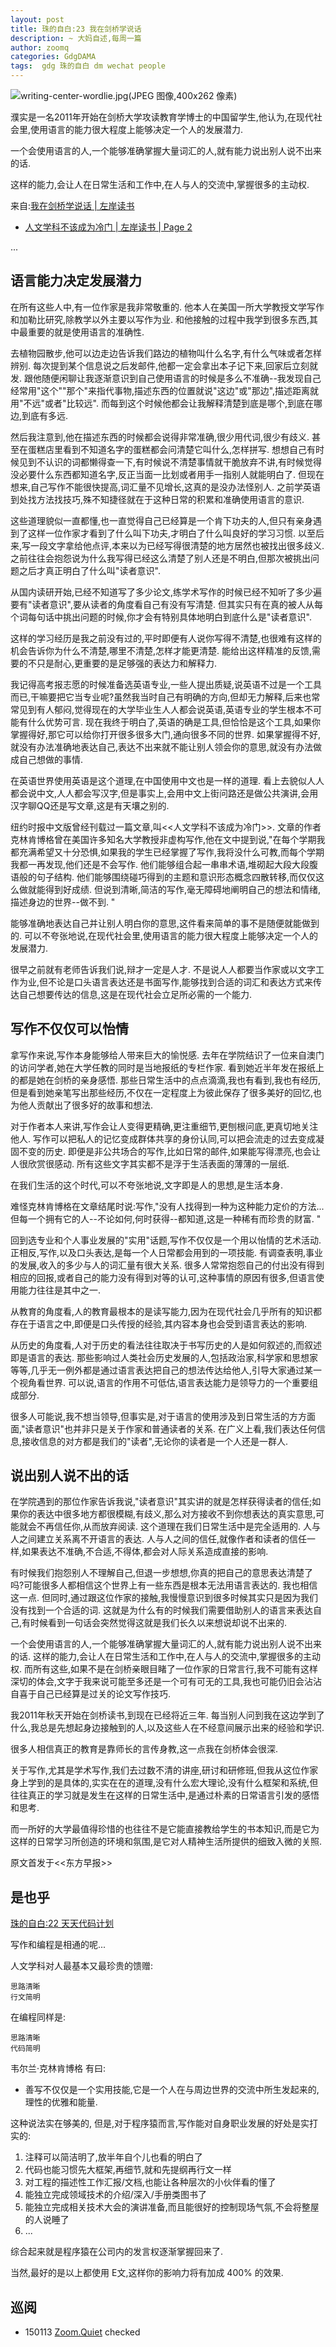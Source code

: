 ```yaml
---
layout: post
title: 珠的自白:23 我在剑桥学说话
description: ~ 大妈自述,每周一篇
author: zoomq
categories: GdgDAMA
tags:  gdg 珠的自白 dm wechat people
---
```


![writing-center-wordlie.jpg(JPEG 图像,400x262 像素)](http://und.edu/academics/writing-center/_files/images/main-images/writing-center-wordlie.jpg)

濮实是一名2011年开始在剑桥大学攻读教育学博士的中国留学生,他认为,在现代社会里,使用语言的能力很大程度上能够决定一个人的发展潜力. 

一个会使用语言的人,一个能够准确掌握大量词汇的人,就有能力说出别人说不出来的话. 

这样的能力,会让人在日常生活和工作中,在人与人的交流中,掌握很多的主动权. 

<!--more-->

来自:[我在剑桥学说话 | 左岸读书](http://www.zreading.cn/archives/4327.html)
+ [人文学科不该成为冷门 | 左岸读书 | Page 2](http://www.zreading.cn/archives/4327.html/2)

...

## 语言能力决定发展潜力

在所有这些人中,有一位作家是我非常敬重的. 他本人在美国一所大学教授文学写作和加勒比研究,除教学以外主要以写作为业. 和他接触的过程中我学到很多东西,其中最重要的就是使用语言的准确性. 

去植物园散步,他可以边走边告诉我们路边的植物叫什么名字,有什么气味或者怎样辨别. 每次提到某个信息说之后发邮件,他都一定会拿出本子记下来,回家后立刻就发. 跟他随便闲聊让我逐渐意识到自己使用语言的时候是多么不准确--我发现自己经常用"这个""那个"来指代事物,描述东西的位置就说"这边"或"那边",描述距离就用"不远"或者"比较远". 而每到这个时候他都会让我解释清楚到底是哪个,到底在哪边,到底有多远. 

然后我注意到,他在描述东西的时候都会说得非常准确,很少用代词,很少有歧义. 甚至在蛋糕店里看到不知道名字的蛋糕都会问清楚它叫什么,怎样拼写. 想想自己有时候见到不认识的词都懒得查一下,有时候说不清楚事情就干脆放弃不讲,有时候觉得没必要什么东西都知道名字,反正当面一比划或者用手一指别人就能明白了. 但现在想来,自己写作不能很快提高,词汇量不见增长,这真的是没办法怪别人. 之前学英语到处找方法找技巧,殊不知捷径就在于这种日常的积累和准确使用语言的意识. 

这些道理貌似一直都懂,也一直觉得自己已经算是一个肯下功夫的人,但只有亲身遇到了这样一位作家才看到了什么叫下功夫,才明白了什么叫良好的学习习惯. 以至后来,写一段文字拿给他点评,本来以为已经写得很清楚的地方居然也被找出很多歧义. 之前往往会抱怨说为什么我写得已经这么清楚了别人还是不明白,但那次被挑出问题之后才真正明白了什么叫"读者意识". 

从国内读研开始,已经不知道写了多少论文,练学术写作的时候已经不知听了多少遍要有"读者意识",要从读者的角度看自己有没有写清楚. 但其实只有在真的被人从每个词每句话中挑出问题的时候,你才会有特别具体地明白到底什么是"读者意识". 

这样的学习经历是我之前没有过的,平时即便有人说你写得不清楚,也很难有这样的机会告诉你为什么不清楚,哪里不清楚,怎样才能更清楚. 能给出这样精准的反馈,需要的不只是耐心,更重要的是足够强的表达力和解释力. 

我记得高考报志愿的时候准备选英语专业,一些人提出质疑,说英语不过是一个工具而已,干嘛要把它当专业呢?虽然我当时自己有明确的方向,但却无力解释,后来也常常见到有人郁闷,觉得现在的大学毕业生人人都会说英语,英语专业的学生根本不可能有什么优势可言. 现在我终于明白了,英语的确是工具,但恰恰是这个工具,如果你掌握得好,那它可以给你打开很多很多大门,通向很多不同的世界. 如果掌握得不好,就没有办法准确地表达自己,表达不出来就不能让别人领会你的意思,就没有办法做成自己想做的事情. 

在英语世界使用英语是这个道理,在中国使用中文也是一样的道理. 看上去貌似人人都会说中文,人人都会写汉字,但是事实上,会用中文上街问路还是做公共演讲,会用汉字聊QQ还是写文章,这是有天壤之别的. 

纽约时报中文版曾经刊载过一篇文章,叫<<人文学科不该成为冷门>>. 文章的作者克林肯博格曾在美国许多知名大学教授非虚构写作,他在文中提到说,"在每个学期我都充满希望又十分恐惧,如果我的学生已经掌握了写作,我将没什么可教,而每个学期我都一再发现,他们还是不会写作. 他们能够组合起一串串术语,堆砌起大段大段腹语般的句子结构. 他们能够围绕碰巧得到的主题和意识形态概念四散转移,而仅仅这么做就能得到好成绩. 但说到清晰,简洁的写作,毫无障碍地阐明自己的想法和情绪,描述身边的世界--做不到. "

能够准确地表达自己并让别人明白你的意思,这件看来简单的事不是随便就能做到的. 可以不夸张地说,在现代社会里,使用语言的能力很大程度上能够决定一个人的发展潜力. 

很早之前就有老师告诉我们说,辩才一定是人才. 不是说人人都要当作家或以文字工作为业,但不论是口头语言表达还是书面写作,能够找到合适的词汇和表达方式来传达自己想要传达的信息,这是在现代社会立足所必需的一个能力. 

## 写作不仅仅可以怡情

拿写作来说,写作本身能够给人带来巨大的愉悦感. 去年在学院结识了一位来自澳门的访问学者,她在大学任教的同时是当地报纸的专栏作家. 看到她近半年发在报纸上的都是她在剑桥的亲身感悟. 那些日常生活中的点点滴滴,我也有看到,我也有经历,但是看到她亲笔写出那些经历,不仅在一定程度上为彼此保存了很多美好的回忆,也为他人贡献出了很多好的故事和想法. 

对于作者本人来讲,写作会让人变得更精确,更注重细节,更刨根问底,更真切地关注他人. 写作可以把私人的记忆变成群体共享的身份认同,可以把会流走的过去变成凝固不变的历史. 即便是非公共场合的写作,比如日常的邮件,如果能写得漂亮,也会让人很欣赏很感动. 所有这些文字其实都不是浮于生活表面的薄薄的一层纸. 

在我们生活的这个时代,可以不夸张地说,文字即是人的思想,是生活本身. 

难怪克林肯博格在文章结尾时说:写作,"没有人找得到一种为这种能力定价的方法... 但每一个拥有它的人--不论如何,何时获得--都知道,这是一种稀有而珍贵的财富. "

回到选专业和个人事业发展的"实用"话题,写作不仅仅是一个用以怡情的艺术活动. 正相反,写作,以及口头表达,是每一个人日常都会用到的一项技能. 有调查表明,事业的发展,收入的多少与人的词汇量有很大关系. 很多人常常抱怨自己的付出没有得到相应的回报,或者自己的能力没有得到对等的认可,这种事情的原因有很多,但语言使用能力往往是其中之一. 

从教育的角度看,人的教育最根本的是读写能力,因为在现代社会几乎所有的知识都存在于语言之中,即便是口头传授的经验,其内容本身也会受到语言表达的影响. 

从历史的角度看,人对于历史的看法往往取决于书写历史的人是如何叙述的,而叙述即是语言的表达. 那些影响过人类社会历史发展的人,包括政治家,科学家和思想家等等,几乎无一例外都是通过语言表达把自己的想法传达给他人,引导大家通过某一个视角看世界. 可以说,语言的作用不可低估,语言表达能力是领导力的一个重要组成部分. 

很多人可能说,我不想当领导,但事实是,对于语言的使用涉及到日常生活的方方面面,"读者意识"也并非只是关于作家和普通读者的关系. 在广义上看,我们表达任何信息,接收信息的对方都是我们的"读者",无论你的读者是一个人还是一群人. 

## 说出别人说不出的话

在学院遇到的那位作家告诉我说,"读者意识"其实讲的就是怎样获得读者的信任;如果你的表达中很多地方都很模糊,有歧义,那么对方接收不到你想表达的真实意思,可能就会不再信任你,从而放弃阅读. 这个道理在我们日常生活中是完全适用的. 人与人之间建立关系离不开语言的表达. 人与人之间的信任,就像作者和读者的信任一样,如果表达不准确,不合适,不得体,都会对人际关系造成直接的影响. 

有时候我们抱怨别人不理解自己,但退一步想想,你真的把自己的意思表达清楚了吗?可能很多人都相信这个世界上有一些东西是根本无法用语言表达的. 我也相信这一点. 但同时,通过跟这位作家的接触,我慢慢意识到很多时候其实只是因为我们没有找到一个合适的词. 这就是为什么有的时候我们需要借助别人的语言来表达自己,有时候看到一句话会突然觉得这就是我们长久以来想说却说不出来的. 

一个会使用语言的人,一个能够准确掌握大量词汇的人,就有能力说出别人说不出来的话. 这样的能力,会让人在日常生活和工作中,在人与人的交流中,掌握很多的主动权. 而所有这些,如果不是在剑桥亲眼目睹了一位作家的日常言行,我不可能有这样深切的体会,文字于我来说可能至多还是一个可有可无的工具,我也可能仍旧会沾沾自喜于自己已经算是过关的论文写作技巧. 

我2011年秋天开始在剑桥读书,到现在已经将近三年. 每当别人问到我在这边学到了什么,我总是先想起身边接触到的人,以及这些人在不经意间展示出来的经验和学识. 

很多人相信真正的教育是靠师长的言传身教,这一点我在剑桥体会很深. 

关于写作,尤其是学术写作,我们去过数不清的讲座,研讨和研修班,但我从这位作家身上学到的是具体的,实实在在的道理,没有什么宏大理论,没有什么框架和系统,但往往真正的学习就是发生在这样的日常生活中,是通过朴素的日常语言引发的感悟和思考. 

而一所好的大学最值得珍惜的也往往不是它能直接教给学生的书本知识,而是它为这样的日常学习所创造的环境和氛围,是它对人精神生活所提供的细致入微的关照. 

原文首发于<<东方早报>>


## 是也乎

[珠的自白:22 天天代码计划](http://blog.zhgdg.org/2014-04/dm22-everyday-coding/)

写作和编程是相通的呢...

人文学科对人最基本又最珍贵的馈赠:

    思路清晰
    行文简明

在编程同样是:

    思路清晰
    代码简明

韦尔兰·克林肯博格 有曰:

- 善写不仅仅是一个实用技能,它是一个人在与周边世界的交流中所生发起来的,理性的优雅和能量. 

这种说法实在够美的,
但是,对于程序猿而言,写作能对自身职业发展的好处是实打实的:

1. 注释可以简洁明了,放半年自个儿也看的明白了
2. 代码也能习惯先大框架,再细节,就和先提纲再行文一样
3. 对工程的描述性工作汇报/文档,也能让各种层次的小伙伴看的懂了
4. 能独立完成领域技术的介绍/深入/手册类图书了
5. 能独立完成相关技术大会的演讲准备,而且能很好的控制现场气氛,不会将整屋的人说睡了
6. ...

综合起来就是程序猿在公司内的发言权逐渐掌握回来了.

当然,最好的是以上都使用 E文,这样你的影响力将有加成 400% 的效果.






## 巡阅
- 150113 [Zoom.Quiet](http://zoomquiet.io/) checked






